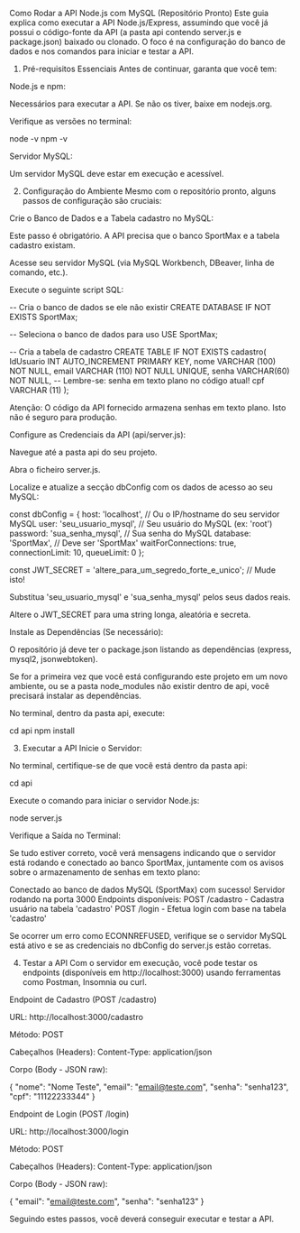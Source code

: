 Como Rodar a API Node.js com MySQL (Repositório Pronto)
Este guia explica como executar a API Node.js/Express, assumindo que você já possui o código-fonte da API (a pasta api contendo server.js e package.json) baixado ou clonado. O foco é na configuração do banco de dados e nos comandos para iniciar e testar a API.

1. Pré-requisitos Essenciais
Antes de continuar, garanta que você tem:

Node.js e npm:

Necessários para executar a API. Se não os tiver, baixe em nodejs.org.

Verifique as versões no terminal:

node -v
npm -v

Servidor MySQL:

Um servidor MySQL deve estar em execução e acessível.

2. Configuração do Ambiente
Mesmo com o repositório pronto, alguns passos de configuração são cruciais:

Crie o Banco de Dados e a Tabela cadastro no MySQL:

Este passo é obrigatório. A API precisa que o banco SportMax e a tabela cadastro existam.

Acesse seu servidor MySQL (via MySQL Workbench, DBeaver, linha de comando, etc.).

Execute o seguinte script SQL:

-- Cria o banco de dados se ele não existir
CREATE DATABASE IF NOT EXISTS SportMax;

-- Seleciona o banco de dados para uso
USE SportMax;

-- Cria a tabela de cadastro
CREATE TABLE IF NOT EXISTS cadastro(
    IdUsuario INT AUTO_INCREMENT PRIMARY KEY,
    nome VARCHAR (100) NOT NULL,
    email VARCHAR (110) NOT NULL UNIQUE,
    senha VARCHAR(60) NOT NULL, -- Lembre-se: senha em texto plano no código atual!
    cpf VARCHAR (11)
);

Atenção: O código da API fornecido armazena senhas em texto plano. Isto não é seguro para produção.

Configure as Credenciais da API (api/server.js):

Navegue até a pasta api do seu projeto.

Abra o ficheiro server.js.

Localize e atualize a secção dbConfig com os dados de acesso ao seu MySQL:

const dbConfig = {
    host: 'localhost',         // Ou o IP/hostname do seu servidor MySQL
    user: 'seu_usuario_mysql', // Seu usuário do MySQL (ex: 'root')
    password: 'sua_senha_mysql', // Sua senha do MySQL
    database: 'SportMax',      // Deve ser 'SportMax'
    waitForConnections: true,
    connectionLimit: 10,
    queueLimit: 0
};

const JWT_SECRET = 'altere_para_um_segredo_forte_e_unico'; // Mude isto!

Substitua 'seu_usuario_mysql' e 'sua_senha_mysql' pelos seus dados reais.

Altere o JWT_SECRET para uma string longa, aleatória e secreta.

Instale as Dependências (Se necessário):

O repositório já deve ter o package.json listando as dependências (express, mysql2, jsonwebtoken).

Se for a primeira vez que você está configurando este projeto em um novo ambiente, ou se a pasta node_modules não existir dentro de api, você precisará instalar as dependências.

No terminal, dentro da pasta api, execute:

cd api
npm install

3. Executar a API
Inicie o Servidor:

No terminal, certifique-se de que você está dentro da pasta api:

cd api

Execute o comando para iniciar o servidor Node.js:

node server.js

Verifique a Saída no Terminal:

Se tudo estiver correto, você verá mensagens indicando que o servidor está rodando e conectado ao banco SportMax, juntamente com os avisos sobre o armazenamento de senhas em texto plano:

Conectado ao banco de dados MySQL (SportMax) com sucesso!
Servidor rodando na porta 3000
Endpoints disponíveis:
  POST /cadastro - Cadastra usuário na tabela 'cadastro'
  POST /login    - Efetua login com base na tabela 'cadastro'

Se ocorrer um erro como ECONNREFUSED, verifique se o servidor MySQL está ativo e se as credenciais no dbConfig do server.js estão corretas.

4. Testar a API
Com o servidor em execução, você pode testar os endpoints (disponíveis em http://localhost:3000) usando ferramentas como Postman, Insomnia ou curl.

Endpoint de Cadastro (POST /cadastro)

URL: http://localhost:3000/cadastro

Método: POST

Cabeçalhos (Headers): Content-Type: application/json

Corpo (Body - JSON raw):

{
    "nome": "Nome Teste",
    "email": "email@teste.com",
    "senha": "senha123",
    "cpf": "11122233344"
}

Endpoint de Login (POST /login)

URL: http://localhost:3000/login

Método: POST

Cabeçalhos (Headers): Content-Type: application/json

Corpo (Body - JSON raw):

{
    "email": "email@teste.com",
    "senha": "senha123"
}

Seguindo estes passos, você deverá conseguir executar e testar a API.